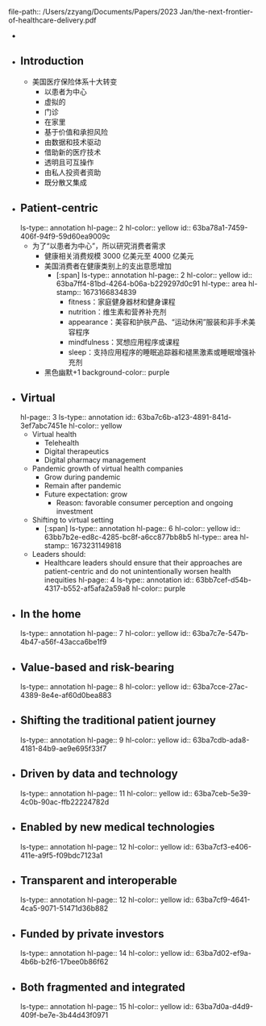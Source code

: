 file-path:: /Users/zzyang/Documents/Papers/2023 Jan/the-next-frontier-of-healthcare-delivery.pdf

-
- ## Introduction
	- 美国医疗保险体系十大转变
		- 以患者为中心
		- 虚拟的
		- 门诊
		- 在家里
		- 基于价值和承担风险
		- 由数据和技术驱动
		- 借助新的医疗技术
		- 透明且可互操作
		- 由私人投资者资助
		- 既分散又集成
- ## Patient-centric
  ls-type:: annotation
  hl-page:: 2
  hl-color:: yellow
  id:: 63ba78a1-7459-406f-94f9-59d60ea9009c
	- 为了“以患者为中心”，所以研究消费者需求
		- 健康相关消费规模 3000 亿美元至 4000 亿美元
		- 美国消费者在健康类别上的支出意愿增加
			- [:span]
			  ls-type:: annotation
			  hl-page:: 2
			  hl-color:: yellow
			  id:: 63ba7ff4-81bd-4264-b06a-b229297d0c91
			  hl-type:: area
			  hl-stamp:: 1673166834839
				- fitness：家庭健身器材和健身课程
				- nutrition：维生素和营养补充剂
				- appearance：美容和护肤产品、“运动休闲”服装和非手术美容程序
				- mindfulness：冥想应用程序或课程
				- sleep：支持应用程序的睡眠追踪器和褪黑激素或睡眠增强补充剂
		- 黑色幽默+1
		  background-color:: purple
- ## Virtual
  hl-page:: 3
  ls-type:: annotation
  id:: 63ba7c6b-a123-4891-841d-3ef7abc7451e
  hl-color:: yellow
	- Virtual health
		- Telehealth
		- Digital therapeutics
		- Digital pharmacy management
	- Pandemic growth of virtual health companies
		- Grow during pandemic
		- Remain after pandemic
		- Future expectation: grow
			- Reason: favorable consumer perception and ongoing investment
	- Shifting to virtual setting
		- [:span]
		  ls-type:: annotation
		  hl-page:: 6
		  hl-color:: yellow
		  id:: 63bb7b2e-ed8c-4285-bc8f-a6cc877bb8b5
		  hl-type:: area
		  hl-stamp:: 1673231149818
	- Leaders should:
		- Healthcare leaders should ensure that their approaches are patient-centric and do not unintentionally worsen health inequities
		  hl-page:: 4
		  ls-type:: annotation
		  id:: 63bb7cef-d54b-4317-b552-af5afa2a59a8
		  hl-color:: purple
- ## In the home
  ls-type:: annotation
  hl-page:: 7
  hl-color:: yellow
  id:: 63ba7c7e-547b-4b47-a56f-43acca6be1f9
- ## Value-based and risk-bearing
  ls-type:: annotation
  hl-page:: 8
  hl-color:: yellow
  id:: 63ba7cce-27ac-4389-8e4e-af60d0bea883
- ## Shifting the traditional patient journey
  ls-type:: annotation
  hl-page:: 9
  hl-color:: yellow
  id:: 63ba7cdb-ada8-4181-84b9-ae9e695f33f7
- ## Driven by data and technology
  ls-type:: annotation
  hl-page:: 11
  hl-color:: yellow
  id:: 63ba7ceb-5e39-4c0b-90ac-ffb22224782d
- ## Enabled by new medical technologies
  ls-type:: annotation
  hl-page:: 12
  hl-color:: yellow
  id:: 63ba7cf3-e406-411e-a9f5-f09bdc7123a1
- ## Transparent and interoperable
  ls-type:: annotation
  hl-page:: 12
  hl-color:: yellow
  id:: 63ba7cf9-4641-4ca5-9071-51471d36b882
- ## Funded by private investors
  ls-type:: annotation
  hl-page:: 14
  hl-color:: yellow
  id:: 63ba7d02-ef9a-4b6b-b2f6-17bee0b86f62
- ## Both fragmented and integrated
  ls-type:: annotation
  hl-page:: 15
  hl-color:: yellow
  id:: 63ba7d0a-d4d9-409f-be7e-3b44d43f0971